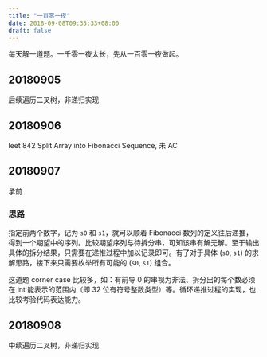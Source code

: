 ```yaml
---
title: "一百零一夜"
date: 2018-09-08T09:35:33+08:00
draft: false 
---
```


每天解一道题。一千零一夜太长，先从一百零一夜做起。

## 20180905

后续遍历二叉树，非递归实现

## 20180906

leet 842 Split Array into Fibonacci Sequence, 未 AC

## 20180907

承前

### 思路

指定前两个数字，记为 `s0` 和 `s1`，就可以顺着 Fibonacci 数列的定义往后递推，得到一个期望中的序列。比较期望序列与待拆分串，可知该串有解无解。至于输出具体的拆分结果，只需要在递推过程中加以记录即可。有了对于具体 (`s0`, `s1`) 的求解思路，接下来只需要枚举所有可能的 (`s0`, `s1`) 组合。

这道题 corner case 比较多，如：有前导 0 的串视为非法、拆分出的每个数必须在 int 能表示的范围内（即 32 位有符号整数类型）等。循环递推过程的实现，也比较考验代码表达能力。

## 20180908

中续遍历二叉树，非递归实现
